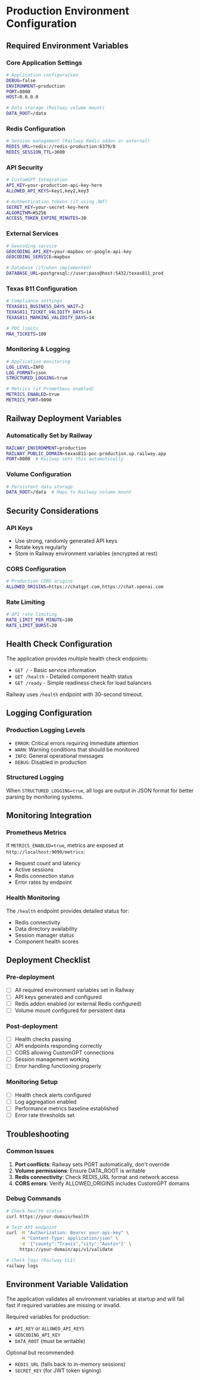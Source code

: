 # Production Environment Configuration

## Required Environment Variables

### Core Application Settings
```bash
# Application configuration
DEBUG=false
ENVIRONMENT=production
PORT=8000
HOST=0.0.0.0

# Data storage (Railway volume mount)
DATA_ROOT=/data
```

### Redis Configuration
```bash
# Session management (Railway Redis addon or external)
REDIS_URL=redis://redis-production:6379/0
REDIS_SESSION_TTL=3600
```

### API Security
```bash
# CustomGPT Integration
API_KEY=your-production-api-key-here
ALLOWED_API_KEYS=key1,key2,key3

# Authentication tokens (if using JWT)
SECRET_KEY=your-secret-key-here
ALGORITHM=HS256
ACCESS_TOKEN_EXPIRE_MINUTES=30
```

### External Services
```bash
# Geocoding service
GEOCODING_API_KEY=your-mapbox-or-google-api-key
GEOCODING_SERVICE=mapbox

# Database (if/when implemented)
DATABASE_URL=postgresql://user:pass@host:5432/texas811_prod
```

### Texas 811 Configuration
```bash
# Compliance settings
TEXAS811_BUSINESS_DAYS_WAIT=2
TEXAS811_TICKET_VALIDITY_DAYS=14
TEXAS811_MARKING_VALIDITY_DAYS=14

# POC limits
MAX_TICKETS=100
```

### Monitoring & Logging
```bash
# Application monitoring
LOG_LEVEL=INFO
LOG_FORMAT=json
STRUCTURED_LOGGING=true

# Metrics (if Prometheus enabled)
METRICS_ENABLED=true
METRICS_PORT=9090
```

## Railway Deployment Variables

### Automatically Set by Railway
```bash
RAILWAY_ENVIRONMENT=production
RAILWAY_PUBLIC_DOMAIN=texas811-poc-production.up.railway.app
PORT=8000  # Railway sets this automatically
```

### Volume Configuration
```bash
# Persistent data storage
DATA_ROOT=/data  # Maps to Railway volume mount
```

## Security Considerations

### API Keys
- Use strong, randomly generated API keys
- Rotate keys regularly
- Store in Railway environment variables (encrypted at rest)

### CORS Configuration
```bash
# Production CORS origins
ALLOWED_ORIGINS=https://chatgpt.com,https://chat.openai.com
```

### Rate Limiting
```bash
# API rate limiting
RATE_LIMIT_PER_MINUTE=100
RATE_LIMIT_BURST=20
```

## Health Check Configuration

The application provides multiple health check endpoints:

- `GET /` - Basic service information
- `GET /health` - Detailed component health status
- `GET /ready` - Simple readiness check for load balancers

Railway uses `/health` endpoint with 30-second timeout.

## Logging Configuration

### Production Logging Levels
- `ERROR`: Critical errors requiring immediate attention
- `WARN`: Warning conditions that should be monitored
- `INFO`: General operational messages
- `DEBUG`: Disabled in production

### Structured Logging
When `STRUCTURED_LOGGING=true`, all logs are output in JSON format for better parsing by monitoring systems.

## Monitoring Integration

### Prometheus Metrics
If `METRICS_ENABLED=true`, metrics are exposed at `http://localhost:9090/metrics`:

- Request count and latency
- Active sessions
- Redis connection status
- Error rates by endpoint

### Health Monitoring
The `/health` endpoint provides detailed status for:
- Redis connectivity
- Data directory availability
- Session manager status
- Component health scores

## Deployment Checklist

### Pre-deployment
- [ ] All required environment variables set in Railway
- [ ] API keys generated and configured
- [ ] Redis addon enabled (or external Redis configured)
- [ ] Volume mount configured for persistent data

### Post-deployment
- [ ] Health checks passing
- [ ] API endpoints responding correctly
- [ ] CORS allowing CustomGPT connections
- [ ] Session management working
- [ ] Error handling functioning properly

### Monitoring Setup
- [ ] Health check alerts configured
- [ ] Log aggregation enabled
- [ ] Performance metrics baseline established
- [ ] Error rate thresholds set

## Troubleshooting

### Common Issues
1. **Port conflicts**: Railway sets PORT automatically, don't override
2. **Volume permissions**: Ensure DATA_ROOT is writable
3. **Redis connectivity**: Check REDIS_URL format and network access
4. **CORS errors**: Verify ALLOWED_ORIGINS includes CustomGPT domains

### Debug Commands
```bash
# Check health status
curl https://your-domain/health

# Test API endpoint
curl -H "Authorization: Bearer your-api-key" \
     -H "Content-Type: application/json" \
     -d '{"county":"Travis","city":"Austin"}' \
     https://your-domain/api/v1/validate

# Check logs (Railway CLI)
railway logs
```

## Environment Variable Validation

The application validates all environment variables at startup and will fail fast if required variables are missing or invalid.

Required variables for production:
- `API_KEY` or `ALLOWED_API_KEYS`
- `GEOCODING_API_KEY`
- `DATA_ROOT` (must be writable)

Optional but recommended:
- `REDIS_URL` (falls back to in-memory sessions)
- `SECRET_KEY` (for JWT token signing)

